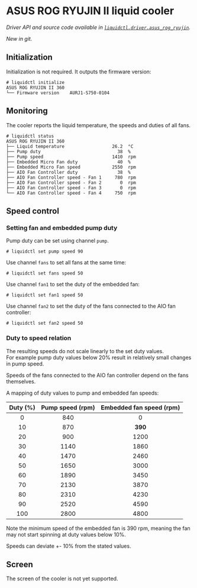 # ASUS ROG RYUJIN II liquid cooler
_Driver API and source code available in [`liquidctl.driver.asus_rog_ryujin`](../liquidctl/driver/asus_rog_ryujin.py)._

_New in git._<br>

## Initialization

Initialization is not required. It outputs the firmware version:

```
# liquidctl initialize
ASUS ROG RYUJIN II 360
└── Firmware version    AURJ1-S750-0104
```


## Monitoring

The cooler reports the liquid temperature, the speeds and duties of all fans.

```
# liquidctl status
ASUS ROG RYUJIN II 360
├── Liquid temperature                  26.2  °C
├── Pump duty                             38  %
├── Pump speed                          1410  rpm
├── Embedded Micro Fan duty               40  %
├── Embedded Micro Fan speed            2550  rpm
├── AIO Fan Controller duty               38  %
├── AIO Fan Controller speed - Fan 1     780  rpm
├── AIO Fan Controller speed - Fan 2       0  rpm
├── AIO Fan Controller speed - Fan 3       0  rpm
└── AIO Fan Controller speed - Fan 4     750  rpm
```


## Speed control

### Setting fan and embedded pump duty

Pump duty can be set using channel `pump`.

```
# liquidctl set pump speed 90
```

Use channel `fans` to set all fans at the same time:

```
# liquidctl set fans speed 50
```

Use channel `fan1` to set the duty of the embedded fan:

```
# liquidctl set fan1 speed 50
```

Use channel `fan2` to set the duty of the fans connected to the AIO fan controller:

```
# liquidctl set fan2 speed 50
```

### Duty to speed relation

The resulting speeds do not scale linearly to the set duty values.  
For example pump duty values below 20%
result in relatively small changes in pump speed.

Speeds of the fans connected to the AIO fan controller depend on the fans themselves.

A mapping of duty values to pump and embedded fan speeds:

| Duty (%) | Pump speed (rpm) | Embedded fan speed (rpm) |
|:---:|:---:|:---:|
| 0 | 840 | 0 |
| 10 | 870 | **390** |
| 20 | 900 | 1200 |
| 30 | 1140 | 1860 |
| 40 | 1470 | 2460 |
| 50 | 1650 | 3000 |
| 60 | 1890 | 3450 |
| 70 | 2130 | 3870 |
| 80 | 2310 | 4230 |
| 90 | 2520 | 4590 |
| 100 | 2800 | 4800 |

Note the minimum speed of the embedded fan is 390 rpm,
meaning the fan may not start spinning at duty values below 10%.

Speeds can deviate +- 10% from the stated values.


## Screen

The screen of the cooler is not yet supported.
